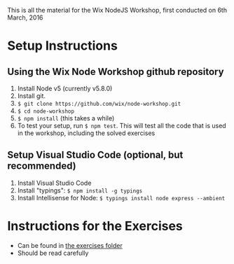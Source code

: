 This is all the material for the Wix NodeJS Workshop, 
first conducted on 6th March, 2016

# Setup Instructions
## Using the Wix Node Workshop github repository
1. Install Node v5 (currently v5.8.0)
1. Install git.
1. `$ git clone https://github.com/wix/node-workshop.git`
1. `$ cd node-workshop`
1. `$ npm install` (this takes a while)
1. To test your setup, run `$ npm test`. This will test all the code
   that is used in the workshop, including the solved exercises

## Setup Visual Studio Code (optional, but recommended)
1. Install Visual Studio Code
1. Install "typings": `$ npm install -g typings`
1. Install Intellisense for Node: `$ typings install node express --ambient`

# Instructions for the Exercises
* Can be found in [the exercises folder](02-exercises/README.md)
* Should be read carefully
